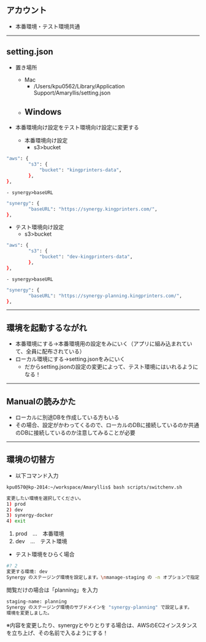 ## アカウント
- 本番環境・テスト環境共通

---

## setting.json

- 置き場所
  - Mac
    - /Users/kpu0562/Library/Application Support/Amaryllis/setting.json
  - Windows
    - 

- 本番環境向け設定をテスト環境向け設定に変更する

  - 本番環境向け設定
    - s3>bucket
```sh
"aws": {
		"s3": {
			"bucket": "kingprinters-data",
		},
},
```

    - synergy>baseURL
   

```sh
"synergy": {
		"baseURL": "https://synergy.kingprinters.com/",
},
```


  - テスト環境向け設定
    - s3>bucket
```sh
"aws": {
		"s3": {
			"bucket": "dev-kingprinters-data",
		},
},
```
    - synergy>baseURL
```sh
"synergy": {
		"baseURL": "https://synergy-planning.kingprinters.com/",
},
```

---

## 環境を起動するながれ

- 本番環境にする→本番環境用の設定をみにいく（アプリに組み込まれていて、全員に配布されている）
- ローカル環境にする→setting.jsonをみにいく
  - だからsetting.jsonの設定の変更によって、テスト環境にはいれるようになる！

---

## Manualの読みかた

- ローカルに別途DBを作成している方もいる
- その場合、設定がかわってくるので、ローカルのDBに接続しているのか共通のDBに接続しているのか注意してみることが必要

---

## 環境の切替方

- 以下コマンド入力
```sh
kpu0570@kp-2014:~/workspace/Amaryllis$ bash scripts/switchenv.sh

変更したい環境を選択してください。
1) prod
2) dev
3) synergy-docker
4) exit
```

1) prod　…　本番環境
2) dev　…　テスト環境

- テスト環境をひらく場合

```sh
#? 2
変更する環境: dev
Synergy のステージング環境を設定します。\nmanage-staging の -n オプションで指定した文字列を入力してください。
```
閲覧だけの場合は「planning」を入力
```sh
staging-name: planning
Synergy のステージング環境のサブドメインを "synergy-planning" で設定します。
環境を変更しました。
```
※内容を変更したり、synergyとやりとりする場合は、AWSのEC2インスタンスを立ち上げ、その名前で入るようにする！